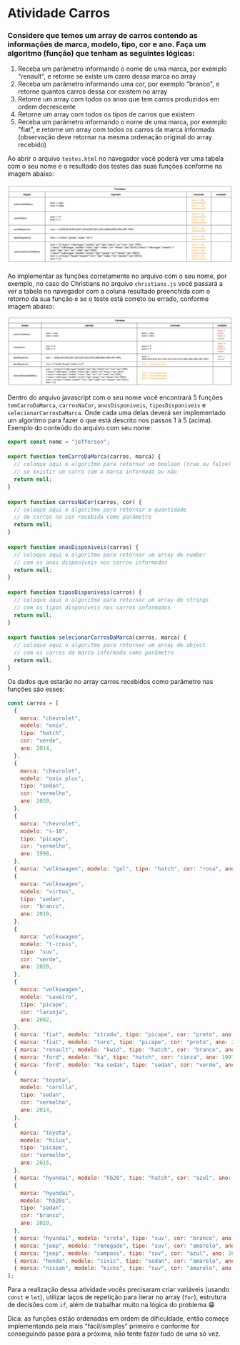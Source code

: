 # Atividade Carros

### Considere que temos um array de carros contendo as informações de marca, modelo, tipo, cor e ano. Faça um algoritmo (função) que tenham as seguintes lógicas:

1. Receba um parâmetro informando o nome de uma marca, por exemplo "renault", e retorne se existe um carro dessa marca no array
2. Receba um parâmetro informando uma cor, por exemplo "branco", e retorne quantos carros dessa cor existem no array
3. Retorne um array com todos os anos que tem carros produzidos em ordem decrescente
4. Retorne um array com todos os tipos de carros que existem
5. Receba um parâmetro informando o nome de uma marca, por exemplo "fiat", e retorne um array com todos os carros da marca informada (observação deve retornar na mesma ordenação original do array recebido)

Ao abrir o arquivo `testes.html` no navegador você poderá ver uma tabela com o seu nome e o resultado dos testes das suas funções conforme na imagem abaixo:

<img src="img/nao_implementado.png" />

Ao implementar as funções corretamente no arquivo com o seu nome, por exemplo, no caso do Christians no arquivo `christians.js` você passará a ver a tabela no navegador com a coluna resultado preenchida com o retorno da sua função e se o teste está correto ou errado, conforme imagem abaixo:

<img src="img/resultados.png" />

Dentro do arquivo javascript com o seu nome você encontrará 5 funções `temCarroDaMarca`, `carrosNaCor`, `anosDisponiveis`, `tiposDisponiveis` e `selecionarCarrosDaMarca`. Onde cada uma delas deverá ser implementado um algoritmo para fazer o que está descrito nos passos 1 à 5 (acima). Exemplo do conteúdo do arquivo com seu nome:

```javascript
export const nome = "jefferson";

export function temCarroDaMarca(carros, marca) {
  // coloque aqui o algoritmo para retornar um boolean (true ou false)
  // se existir um carro com a marca informada ou não
  return null;
}

export function carrosNaCor(carros, cor) {
  // coloque aqui o algoritmo para retornar a quantidade
  // de carros na cor recebida como parâmetro
  return null;
}

export function anosDisponiveis(carros) {
  // coloque aqui o algoritmo para retornar um array de number
  // com os anos disponíveis nos carros informados
  return null;
}

export function tiposDisponiveis(carros) {
  // coloque aqui o algoritmo para retornar um array de strings
  // com os tipos disponíveis nos carros informados
  return null;
}

export function selecionarCarrosDaMarca(carros, marca) {
  // coloque aqui o algoritmo para retornar um array de object
  // com os carros da marca informado como parâmetro
  return null;
}
```

Os dados que estarão no array carros recebidos como parâmetro nas funções são esses:

```javascript
const carros = [
  {
    marca: "chevrolet",
    modelo: "onix",
    tipo: "hatch",
    cor: "verde",
    ano: 2014,
  },
  {
    marca: "chevrolet",
    modelo: "onix plus",
    tipo: "sedan",
    cor: "vermelho",
    ano: 2020,
  },
  {
    marca: "chevrolet",
    modelo: "s-10",
    tipo: "picape",
    cor: "vermelho",
    ano: 1998,
  },
  { marca: "volkswagen", modelo: "gol", tipo: "hatch", cor: "rosa", ano: 1995 },
  {
    marca: "volkswagen",
    modelo: "virtus",
    tipo: "sedan",
    cor: "branco",
    ano: 2019,
  },
  {
    marca: "volkswagen",
    modelo: "t-cross",
    tipo: "suv",
    cor: "verde",
    ano: 2020,
  },
  {
    marca: "volkswagen",
    modelo: "saveiro",
    tipo: "picape",
    cor: "laranja",
    ano: 2002,
  },
  { marca: "fiat", modelo: "strada", tipo: "picape", cor: "preto", ano: 2008 },
  { marca: "fiat", modelo: "toro", tipo: "picape", cor: "preto", ano: 2017 },
  { marca: "renault", modelo: "kwid", tipo: "hatch", cor: "branco", ano: 2018 },
  { marca: "ford", modelo: "ka", tipo: "hatch", cor: "cinza", ano: 1997 },
  { marca: "ford", modelo: "ka sedan", tipo: "sedan", cor: "verde", ano: 2016 },
  {
    marca: "toyota",
    modelo: "corolla",
    tipo: "sedan",
    cor: "vermelho",
    ano: 2014,
  },
  {
    marca: "toyota",
    modelo: "hilux",
    tipo: "picape",
    cor: "vermelho",
    ano: 2015,
  },
  { marca: "hyundai", modelo: "hb20", tipo: "hatch", cor: "azul", ano: 2008 },
  {
    marca: "hyundai",
    modelo: "hb20s",
    tipo: "sedan",
    cor: "branco",
    ano: 2019,
  },
  { marca: "hyundai", modelo: "creta", tipo: "suv", cor: "branco", ano: 2017 },
  { marca: "jeep", modelo: "renegade", tipo: "suv", cor: "amarelo", ano: 2008 },
  { marca: "jeep", modelo: "compass", tipo: "suv", cor: "azul", ano: 2016 },
  { marca: "honda", modelo: "civic", tipo: "sedan", cor: "amarelo", ano: 2012 },
  { marca: "nissan", modelo: "kicks", tipo: "suv", cor: "amarelo", ano: 2016 },
];
```

Para a realização dessa atividade vocês precisaram criar variáveis (usando `const` e `let`), utilizar laços de repetição para iterar no array (`for`), estrutura de decisões com `if`, além de trabalhar muito na lógica do problema 😁

Dica: as funções estão ordenadas em ordem de dificuldade, então começe implementando pela mais "fácil/simples" primeiro e conforme for conseguindo passe para a próxima, não tente fazer tudo de uma só vez.
